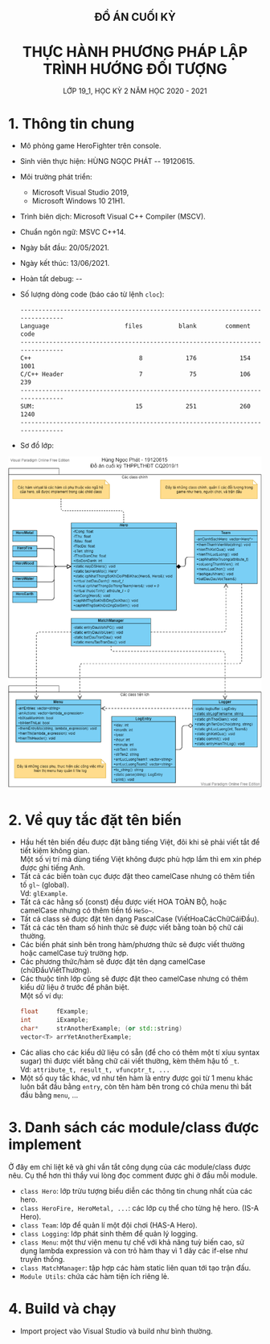 <!--GITHUB LINK: https://github.com/hungngocphat01/19120615-HeroFighter-->
<!--Private repo, em sẽ public sau khi thầy khoá deadline-->

<div align="center">
<h2>ĐỒ ÁN CUỐI KỲ</h2>
<h1>THỰC HÀNH PHƯƠNG PHÁP LẬP TRÌNH HƯỚNG ĐỐI TƯỢNG</h1>
LỚP 19_1, HỌC KỲ 2 NĂM HỌC 2020 - 2021 
</div>
 
# 1. Thông tin chung
- Mô phỏng game HeroFighter trên console.
- Sinh viên thực hiện: HÙNG NGỌC PHÁT -- 19120615.
- Môi trường phát triển: 
  - Microsoft Visual Studio 2019, 
  - Microsoft Windows 10 21H1.
- Trình biên dịch: Microsoft Visual C++ Compiler (MSCV).
- Chuẩn ngôn ngữ: MSVC C++14.
- Ngày bắt đầu: 20/05/2021.
- Ngày kết thúc: 13/06/2021.
- Hoàn tất debug: --
- Số lượng dòng code (báo cáo từ lệnh `cloc`):
  ```
  -------------------------------------------------------------------------------
  Language                     files          blank        comment           code
  -------------------------------------------------------------------------------
  C++                              8            176            154           1001
  C/C++ Header                     7             75            106            239
  -------------------------------------------------------------------------------
  SUM:                            15            251            260           1240
  -------------------------------------------------------------------------------
  ```

- Sơ đồ lớp: 
<center>
 <img src="19120615 - Class Diagram.png">
</center>

# 2. Về quy tắc đặt tên biến
- Hầu hết tên biến đều được đặt bằng tiếng Việt, đôi khi sẽ phải viết tắt để tiết kiệm không gian.<br>
  Một số vị trí mà dùng tiếng Việt không được phù hợp lắm thì em xin phép được ghi tiếng Anh.
- Tất cả các biến toàn cục được đặt theo camelCase nhưng có thêm tiền tố `gl~` (global). <br>Vd: `glExample`.
- Tất cả các hằng số (const) đều được viết HOA TOÀN BỘ, hoặc camelCase nhưng có thêm tiền tố `HeSo~`.
- Tất cả class sẽ được đặt tên dạng PascalCase (ViếtHoaCácChữCáiĐầu).
- Tất cả các tên tham số hình thức sẽ được viết bằng toàn bộ chữ cái thường.
- Các biến phát sinh bên trong hàm/phương thức sẽ được viết thường hoặc camelCase tuỳ trường hợp.
- Các phương thức/hàm sẽ được đặt tên dạng camelCase (chữĐầuViếtThường).
- Các thuộc tính lớp cũng sẽ được đặt theo camelCase nhưng có thêm kiểu dữ liệu ở trước để phân biệt.<br>
  Một số ví dụ:<br>
  ```c++
  float     fExample;
  int       iExample;
  char*     strAnotherExample; (or std::string)
  vector<T> arrYetAnotherExample;
  ```
- Các alias cho các kiểu dữ liệu có sẵn (để cho có thêm một tí xíuu syntax sugar) thì được viết bằng chữ cái viết thường, kèm thêm hậu tố `_t`.<br>
  Vd: `attribute_t, result_t, vfuncptr_t, ...`
- Một số quy tắc khác, vd như tên hàm là entry được gọi từ 1 menu khác luôn bắt đầu bằng `entry`, còn tên hàm bên trong có chứa menu thì bắt đầu bằng `menu`, ...<br>

# 3. Danh sách các module/class được implement
Ở đây em chỉ liệt kê và ghi vắn tắt công dụng của các module/class được nêu. Cụ thể hơn thì thầy vui lòng đọc comment được ghi ở đầu mỗi module.
- `class Hero`: lớp trừu tượng biểu diễn các thông tin chung nhất của các hero.
- `class HeroFire, HeroMetal, ...`: các lớp cụ thể cho từng hệ hero. (IS-A Hero).
- `class Team`: lớp để quản lí một đội chơi (HAS-A Hero).
- `class Logging`: lớp phát sinh thêm để quản lý logging.
- `class Menu`: một thư viện menu tự chế với khả năng tuỳ biến cao, sử dụng lambda expression và con trỏ hàm thay vì 1 dãy các if-else như truyền thống.
- `class MatchManager`: tập hợp các hàm static liên quan tới tạo trận đấu.
- `Module Utils`: chứa các hàm tiện ích riêng lẻ.

# 4. Build và chạy
- Import project vào Visual Studio và build như bình thường.
